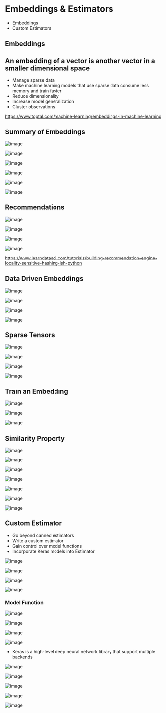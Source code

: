 # Embeddings & Estimators

- Embeddings
- Custom Estimators

## Embeddings

## An embedding of a vector is another vector in a smaller dimensional space

- Manage sparse data
- Make machine learning models that use sparse data consume less memory and train faster
- Reduce dimensionality
- Increase model generalization
- Cluster observations

<https://www.toptal.com/machine-learning/embeddings-in-machine-learning>

## Summary of Embeddings

![image](../../media/Embeddings-&-Estimators-image1.jpg)

![image](../../media/Embeddings-&-Estimators-image2.jpg)

![image](../../media/Embeddings-&-Estimators-image3.jpg)

![image](../../media/Embeddings-&-Estimators-image4.jpg)

![image](../../media/Embeddings-&-Estimators-image5.jpg)

![image](../../media/Embeddings-&-Estimators-image6.jpg)

## Recommendations

![image](../../media/Embeddings-&-Estimators-image7.jpg)

![image](../../media/Embeddings-&-Estimators-image8.jpg)

![image](../../media/Embeddings-&-Estimators-image9.jpg)

![image](../../media/Embeddings-&-Estimators-image10.jpg)

<https://www.learndatasci.com/tutorials/building-recommendation-engine-locality-sensitive-hashing-lsh-python>

## Data Driven Embeddings

![image](../../media/Embeddings-&-Estimators-image11.jpg)

![image](../../media/Embeddings-&-Estimators-image12.jpg)

![image](../../media/Embeddings-&-Estimators-image13.jpg)

![image](../../media/Embeddings-&-Estimators-image14.jpg)

## Sparse Tensors

![image](../../media/Embeddings-&-Estimators-image15.jpg)

![image](../../media/Embeddings-&-Estimators-image16.jpg)

![image](../../media/Embeddings-&-Estimators-image17.jpg)

![image](../../media/Embeddings-&-Estimators-image18.jpg)

## Train an Embedding

![image](../../media/Embeddings-&-Estimators-image19.jpg)

![image](../../media/Embeddings-&-Estimators-image20.jpg)

![image](../../media/Embeddings-&-Estimators-image21.jpg)

## Similarity Property

![image](../../media/Embeddings-&-Estimators-image22.jpg)

![image](../../media/Embeddings-&-Estimators-image23.jpg)

![image](../../media/Embeddings-&-Estimators-image24.jpg)

![image](../../media/Embeddings-&-Estimators-image25.jpg)

![image](../../media/Embeddings-&-Estimators-image26.jpg)

![image](../../media/Embeddings-&-Estimators-image27.jpg)

![image](../../media/Embeddings-&-Estimators-image28.jpg)

## Custom Estimator

- Go beyond canned estimators
- Write a custom estimator
- Gain control over model functions
- Incorporate Keras models into Estimator

![image](../../media/Embeddings-&-Estimators-image29.jpg)

![image](../../media/Embeddings-&-Estimators-image30.jpg)

![image](../../media/Embeddings-&-Estimators-image31.jpg)

![image](../../media/Embeddings-&-Estimators-image32.jpg)

### Model Function

![image](../../media/Embeddings-&-Estimators-image33.jpg)

![image](../../media/Embeddings-&-Estimators-image34.jpg)

![image](../../media/Embeddings-&-Estimators-image35.jpg)

![image](../../media/Embeddings-&-Estimators-image36.jpg)

- Keras is a high-level deep neural network library that support multiple backends

![image](../../media/Embeddings-&-Estimators-image37.jpg)

![image](../../media/Embeddings-&-Estimators-image38.jpg)

![image](../../media/Embeddings-&-Estimators-image39.jpg)

![image](../../media/Embeddings-&-Estimators-image40.jpg)

![image](../../media/Embeddings-&-Estimators-image41.jpg)
